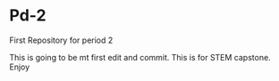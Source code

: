 # Pd-2
First Repository for period 2

This is going to be mt first edit and commit. This is for STEM capstone. Enjoy
